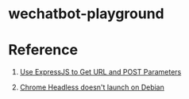# wechatbot-playground


# Reference

1. [Use ExpressJS to Get URL and POST Parameters](https://scotch.io/tutorials/use-expressjs-to-get-url-and-post-parameters)

2. [Chrome Headless doesn't launch on Debian](https://github.com/Googlechrome/puppeteer/issues/290)